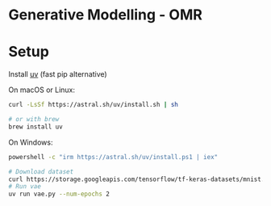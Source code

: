 # Generative Modelling - OMR

# Setup
Install [uv](https://github.com/astral-sh/uv) (fast pip alternative)

On macOS or Linux:
```bash
curl -LsSf https://astral.sh/uv/install.sh | sh

# or with brew
brew install uv
```

On Windows:
```bash
powershell -c "irm https://astral.sh/uv/install.ps1 | iex"
```

```bash
# Download dataset
curl https://storage.googleapis.com/tensorflow/tf-keras-datasets/mnist.npz --output mnist.npz
# Run vae
uv run vae.py --num-epochs 2
```
